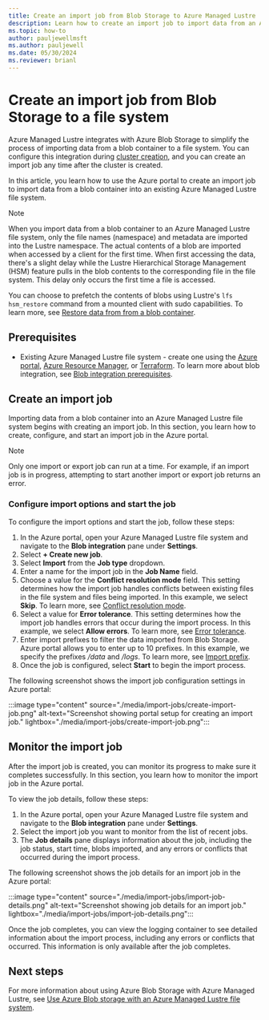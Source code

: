 ```yaml
---
title: Create an import job from Blob Storage to Azure Managed Lustre
description: Learn how to create an import job to import data from an Azure Blob Storage container into an Azure Managed Lustre file system.
ms.topic: how-to
author: pauljewellmsft
ms.author: pauljewell
ms.date: 05/30/2024
ms.reviewer: brianl
---
```


# Create an import job from Blob Storage to a file system

Azure Managed Lustre integrates with Azure Blob Storage to simplify the process of importing data from a blob container to a file system. You can configure this integration during [cluster creation](create-file-system-portal.md#blob-integration), and you can create an import job any time after the cluster is created.

In this article, you learn how to use the Azure portal to create an import job to import data from a blob container into an existing Azure Managed Lustre file system.

> [!NOTE]
> When you import data from a blob container to an Azure Managed Lustre file system, only the file names (namespace) and metadata are imported into the Lustre namespace. The actual contents of a blob are imported when accessed by a client for the first time. When first accessing the data, there's a slight delay while the Lustre Hierarchical Storage Management (HSM) feature pulls in the blob contents to the corresponding file in the file system. This delay only occurs the first time a file is accessed.
>
> You can choose to prefetch the contents of blobs using Lustre's `lfs hsm_restore` command from a mounted client with sudo capabilities. To learn more, see [Restore data from from a blob container](blob-integration.md#restore-data-from-a-blob-container).

## Prerequisites

- Existing Azure Managed Lustre file system - create one using the [Azure portal](create-file-system-portal.md), [Azure Resource Manager](create-file-system-resource-manager.md), or [Terraform](create-aml-file-system-terraform.md). To learn more about blob integration, see [Blob integration prerequisites](amlfs-prerequisites.md#blob-integration-prerequisites-optional).

## Create an import job

Importing data from a blob container into an Azure Managed Lustre file system begins with creating an import job. In this section, you learn how to create, configure, and start an import job in the Azure portal.

> [!NOTE]
> Only one import or export job can run at a time. For example, if an import job is in progress, attempting to start another import or export job returns an error.

### Configure import options and start the job

To configure the import options and start the job, follow these steps:

1. In the Azure portal, open your Azure Managed Lustre file system and navigate to the **Blob integration** pane under **Settings**.
1. Select **+ Create new job**.
1. Select **Import** from the **Job type** dropdown.
1. Enter a name for the import job in the **Job Name** field.
1. Choose a value for the **Conflict resolution mode** field. This setting determines how the import job handles conflicts between existing files in the file system and files being imported. In this example, we select **Skip**. To learn more, see [Conflict resolution mode](blob-integration.md#conflict-resolution-mode).
1. Select a value for **Error tolerance**. This setting determines how the import job handles errors that occur during the import process. In this example, we select **Allow errors**. To learn more, see [Error tolerance](blob-integration.md#error-tolerance).
1. Enter import prefixes to filter the data imported from Blob Storage. Azure portal allows you to enter up to 10 prefixes. In this example, we specify the prefixes */data* and */logs*. To learn more, see [Import prefix](blob-integration.md#import-prefix).
1. Once the job is configured, select **Start** to begin the import process.

The following screenshot shows the import job configuration settings in Azure portal:

:::image type="content" source="./media/import-jobs/create-import-job.png" alt-text="Screenshot showing portal setup for creating an import job." lightbox="./media/import-jobs/create-import-job.png":::

## Monitor the import job

After the import job is created, you can monitor its progress to make sure it completes successfully. In this section, you learn how to monitor the import job in the Azure portal.

To view the job details, follow these steps:

1. In the Azure portal, open your Azure Managed Lustre file system and navigate to the **Blob integration** pane under **Settings**.
1. Select the import job you want to monitor from the list of recent jobs.
1. The **Job details** pane displays information about the job, including the job status, start time, blobs imported, and any errors or conflicts that occurred during the import process.

The following screenshot shows the job details for an import job in the Azure portal:

:::image type="content" source="./media/import-jobs/import-job-details.png" alt-text="Screenshot showing job details for an import job." lightbox="./media/import-jobs/import-job-details.png":::

Once the job completes, you can view the logging container to see detailed information about the import process, including any errors or conflicts that occurred. This information is only available after the job completes.

## Next steps

For more information about using Azure Blob Storage with Azure Managed Lustre, see [Use Azure Blob storage with an Azure Managed Lustre file system](blob-integration.md).
